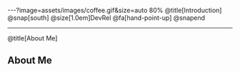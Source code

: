 ---?image=assets/images/coffee.gif&size=auto 80%
@title[Introduction]
@snap[south]
@size[1.0em]DevRel @fa[hand-point-up]
@snapend

---
@title[About Me]

## About Me
